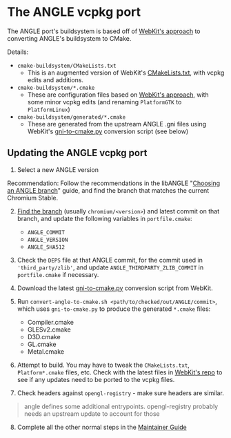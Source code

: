 # The ANGLE vcpkg port

The ANGLE port's buildsystem is based off of [WebKit's approach](https://github.com/WebKit/WebKit/tree/main/Source/ThirdParty/ANGLE) to converting ANGLE's buildsystem to CMake.

Details:

- `cmake-buildsystem/CMakeLists.txt`
   - This is an augmented version of WebKit's [CMakeLists.txt](https://github.com/WebKit/WebKit/blob/main/Source/ThirdParty/ANGLE/CMakeLists.txt), with vcpkg edits and additions.
- `cmake-buildsystem/*.cmake`
   - These are configuration files based on [WebKit's approach](https://github.com/WebKit/WebKit/tree/main/Source/ThirdParty/ANGLE), with some minor vcpkg edits (and renaming `PlatformGTK` to `PlatformLinux`)
- `cmake-buildsystem/generated/*.cmake`
   - These are generated from the upstream ANGLE .gni files using WebKit's [gni-to-cmake.py](https://github.com/WebKit/WebKit/blob/main/Source/ThirdParty/ANGLE/gni-to-cmake.py) conversion script (see below)


## Updating the ANGLE vcpkg port

1. Select a new ANGLE version

Recommendation: Follow the recommendations in the libANGLE "[Choosing an ANGLE branch](https://github.com/google/angle/blob/master/doc/ChoosingANGLEBranch.md#matching-a-chromium-release-to-an-angle-branch)" guide, and find the branch that matches the current Chromium Stable.

2. [Find the branch](https://github.com/google/angle/branches) (usually `chromium/<version>`) and latest commit on that branch, and update the following variables in `portfile.cmake`:
   - `ANGLE_COMMIT`
   - `ANGLE_VERSION`
   - `ANGLE_SHA512`

3. Check the `DEPS` file at that ANGLE commit, for the commit used in `'third_party/zlib'`, and update `ANGLE_THIRDPARTY_ZLIB_COMMIT` in `portfile.cmake` if necessary.

4. Download the latest [gni-to-cmake.py](https://github.com/WebKit/WebKit/blob/main/Source/ThirdParty/ANGLE/gni-to-cmake.py) conversion script from WebKit.

5. Run `convert-angle-to-cmake.sh <path/to/checked/out/ANGLE/commit>`, which uses `gni-to-cmake.py` to produce the generated `*.cmake` files:
   - Compiler.cmake
   - GLESv2.cmake
   - D3D.cmake
   - GL.cmake
   - Metal.cmake

6. Attempt to build. You may have to tweak the `CMakeLists.txt`, `Platform*.cmake` files, etc. Check with the latest files in [WebKit's repo](https://github.com/WebKit/WebKit/tree/main/Source/ThirdParty/ANGLE) to see if any updates need to be ported to the vcpkg files.

7. Check headers against `opengl-registry` - make sure headers are similar.
> angle defines some additional entrypoints.
> opengl-registry probably needs an upstream update to account for those

8. Complete all the other normal steps in the [Maintainer Guide](docs/maintainers/maintainer-guide.md)
